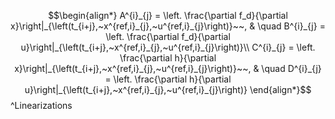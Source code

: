 $$\begin{align*}
A^{i}_{j} = \left. \frac{\partial f_d}{\partial x}\right|_{\left(t_{i+j},~x^{ref,i}_{j},~u^{ref,i}_{j}\right)}~~, & \quad B^{i}_{j} = \left. \frac{\partial f_d}{\partial u}\right|_{\left(t_{i+j},~x^{ref,i}_{j},~u^{ref,i}_{j}\right)}\\
C^{i}_{j} = \left. \frac{\partial h}{\partial x}\right|_{\left(t_{i+j},~x^{ref,i}_{j},~u^{ref,i}_{j}\right)}~~, & \quad D^{i}_{j} = \left. \frac{\partial h}{\partial u}\right|_{\left(t_{i+j},~x^{ref,i}_{j},~u^{ref,i}_{j}\right)}
\end{align*}$$
^Linearizations
